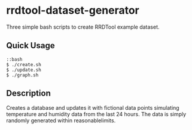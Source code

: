 # rrdtool-dataset-generator
Three simple bash scripts to create RRDTool example dataset.

## Quick Usage

    ::bash
    $ ./create.sh
    $ ./update.sh
    $ ./graph.sh

## Description
Creates a database and updates it with fictional data points simulating
temperature and humidity data from the last 24 hours.
The data is simply randomly generated within reasonablelimits.
